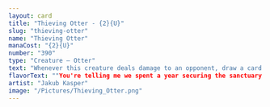 ```yaml
---
layout: card
title: "Thieving Otter - {2}{U}"
slug: "thieving-otter"
name: "Thieving Otter"
manaCost: "{2}{U}"
number: "390"
type: "Creature — Otter"
text: "Whenever this creature deals damage to an opponent, draw a card."
flavorText: ""You're telling me we spent a year securing the sanctuary against pterosaurs, rambeasts, and nightfangs . . . and we were robbed by what?"\n—Endris, Drannith magistrate"
artist: "Jakub Kasper"
image: "/Pictures/Thieving_Otter.png"
---
```


